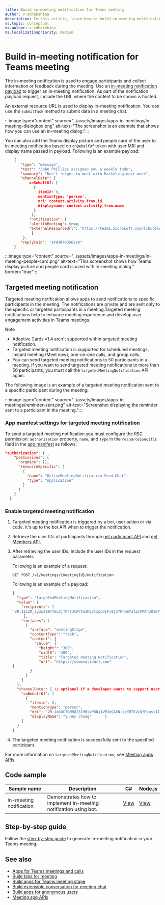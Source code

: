 ```yaml
---
title: Build in-meeting notification for Teams meeting
author: v-sdhakshina
description: In this article, learn how to build in-meeting notification for Microsoft Teams meeting with code sample and how to send targeted meeting notification to specified participant in the meeting.
ms.topic: conceptual
ms.author: v-sdhakshina
ms.localizationpriority: medium
---
```


# Build in-meeting notification for Teams meeting

The in-meeting notification is used to engage participants and collect information or feedback during the meeting. Use an [in-meeting notification payload](meeting-apps-apis.md#send-an-in-meeting-notification) to trigger an in-meeting notification. As part of the notification payload request, include the URL where the content to be shown is hosted.

An external resource URL is used to display in-meeting notification. You can use the `submitTask` method to submit data in a meeting chat.

:::image type="content" source="../assets/images/apps-in-meetings/in-meeting-dialogbox.png" alt-text="The screenshot is an example that shows how you can use an in-meeting dialog.":::

You can also add the Teams display picture and people card of the user to in-meeting notification based on `onBehalfOf` token with user MRI and display name passed in payload. Following is an example payload:

```json
    {
       "type": "message",
       "text": "John Phillips assigned you a weekly todo",
       "summary": "Don't forget to meet with Marketing next week",
       "channelData": {
           onBehalfOf: [
             { 
               itemId: 0, 
               mentionType: 'person', 
               mri: context.activity.from.id, 
               displayname: context.activity.from.name 
             }
            ],
           "notification": {
           "alertInMeeting": true,
           "externalResourceUrl": "https://teams.microsoft.com/l/bubble/APP_ID?url=<url>&height=<height>&width=<width>&title=<title>&completionBotId=BOT_APP_ID"
            }
        },
       "replyToId": "1493070356924"
    }
```

:::image type="content" source="../assets/images/apps-in-meetings/in-meeting-people-card.png" alt-text="This screenshot shows how Teams display picture and people card is used with in-meeting dialog." border="true":::

## Targeted meeting notification

Targeted meeting notification allows apps to send notifications to specific participants in the meeting. The notifications are private and are sent only to the specific or targeted participants in a meeting.Targeted meeting notifications help to enhance meeting experience and develop user engagement activities in Teams meetings.

> [!NOTE]
>
> * Adaptive Cards v1.4 aren't supported within targeted meeting notification.
> * Targeted meeting notification is supported for scheduled meetings, instant meeting (Meet now), one-on-one calls, and group calls.
> * You can send targeted meeting notifications to 50 participants in a meeting. If you want to send targeted meeting notifications to more than 50 participants, you must call the `targetedMeetingNotification` API again.

The following image is an example of a targeted meeting notification sent to a specific participant during the meeting:

  :::image type="content" source="../assets/images/apps-in-meetings/reminder-sent.png" alt-text="Screenshot displaying the reminder sent to a participant in the meeting.":::

### App manifest settings for targeted meeting notification

To send a targeted meeting notification you must configure the RSC permission: `authorization` property, `name`, and `type` in the `resourceSpecific` field in the [app manifest](../resources/schema/manifest-schema.md#authorization) as follows:

```json
"authorization": {
    "permissions": {
      "orgWide": [],
      "resourceSpecific": [
        {
          "name": "OnlineMeetingNotification.Send.Chat",
          "type": "Application"
        }
      ]
    }
  }
```

### Enable targeted meeting notification

1. Targeted meeting notification is triggered by a bot, user action or via code. It's up to the bot API when to trigger the notification.

1. Retrieve the user IDs of participants through [get participant API](meeting-apps-apis.md#get-participant-api) and [get Members API](/rest/api/azure/devops/memberentitlementmanagement/members/get?view=azure-devops-rest-7.0&preserve-view=true).

1. After retrieving the user IDs, include the user IDs in the request parameter.

   Following is an example of a request:

    ```http
    GET POST /v1/meetings/{meetingId}/notification
    ```

   Following is an example of a payload:

    ```json
    {
      "type": "targetedMeetingNotification",
      "value": {
        "recipients": [ 
    "29:1I12M_iy2wTa97T6LbjTh4rJCWrtw2PZ3lxpD3yFv8j2YPnweY2lpCPPAn3RI0PP7rghfHauUz48I1t7ANhj4CA"
         ], 
        "surfaces": [ 
          { 
            "surface": "meetingStage", 
            "contentType": "task", 
            "content": { 
              "value": { 
                "height": "300", 
                "width": "400", 
                "title": "Targeted meeting Notification", 
                "url": "https://somevalidurl.com"           
    }
            } 
          } 
        ] 
      },
      "channelData": { // optional if a developer wants to support user attributes
        "onBehalfOf": [ 
          { 
            "itemid": 0, 
            "mentionType": "person", 
            "mri": "29:1mDOCfGM9825lMHlwP8NjIVMJeQAbN-ojYBT5VzQfPpnst1IFQeYB1QXC8Zupn2RhgfLIW27HmynQk-4bdx_YhA", 
            "displayName": "yunny chung"      } 
        ] 
      }
    }
    ```

1. The targeted meeting notification is successfully sent to the specified participant.

For more information on `targetedMeetingNotification`, see [Meeting apps APIs](meeting-apps-apis.md#targeted-meeting-notification-api).

## Code sample

Sample name | Description | C# | Node.js |
|----------------|-----------------|--------------|----------------|
| In-meeting notification | Demonstrates how to implement in-meeting notification using bot. | [View](https://github.com/OfficeDev/Microsoft-Teams-Samples/tree/main/samples/meetings-content-bubble/csharp) | [View](https://github.com/OfficeDev/Microsoft-Teams-Samples/tree/main/samples/meetings-content-bubble/nodejs) |

## Step-by-step guide

Follow the [step-by-step guide](../sbs-meeting-content-bubble.yml) to generate in-meeting notification in your Teams meeting.

## See also

* [Apps for Teams meetings and calls](teams-apps-in-meetings.md)
* [Build tabs for meeting](~/apps-in-teams-meetings/build-tabs-for-meeting.md)
* [Build apps for Teams meeting stage](build-apps-for-teams-meeting-stage.md)
* [Build extensible conversation for meeting chat](build-extensible-conversation-for-meeting-chat.md)
* [Build apps for anonymous users](build-apps-for-anonymous-user.md)
* [Meeting app APIs](meeting-apps-apis.md)
